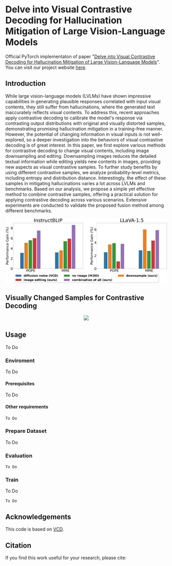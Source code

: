 # Delve into Visual Contrastive Decoding for Hallucination Mitigation of Large Vision-Language Models
Official PyTorch implementaton of paper "[Delve into Visual Contrastive Decoding for Hallucination Mitigation of Large Vision-Language Models](none)".  
You can visit our project website [here](https://yilunlee.github.io/VCD_Analysis/).

## Introduction
While large vision-language models (LVLMs) have shown impressive capabilities in generating plausible responses correlated with input visual contents, they still suffer from hallucinations, where the generated text inaccurately reflects visual contents. To address this, recent approaches apply contrastive decoding to calibrate the model's response via contrasting output distributions with original and visually distorted samples, demonstrating promising hallucination mitigation in a training-free manner. However, the potential of changing information in visual inputs is not well-explored, so a deeper investigation into the behaviors of visual contrastive decoding is of great interest. In this paper, we first explore various methods for contrastive decoding to change visual contents, including image downsampling and editing. Downsampling images reduces the detailed textual information while editing yields new contents in images, providing new aspects as visual contrastive samples. To further study benefits by using different contrastive samples, we analyze probability-level metrics, including entropy and distribution distance. Interestingly, the effect of these samples in mitigating hallucinations varies a lot across LVLMs and benchmarks. Based on our analysis, we propose a simple yet effective method to combine contrastive samples, offering a practical solution for applying contrastive decoding across various scenarios. Extensive experiments are conducted to validate the proposed fusion method among different benchmarks.

<div align="center">
  <img src="fig/teaser.png"/>
</div>

## Visually Changed Samples for Contrastive Decoding
<div align="center">
  <img src="fig/model.png"/>
</div>


## Usage
To Do
### Enviroment
To Do
#### Prerequisites
To Do
#### Other requirements
```
To Do
```

### Prepare Dataset
To Do


### Evaluation
```
To Do 
```

### Train
To Do

```
To Do

```

## Acknowledgements
This code is based on [VCD](https://github.com/DAMO-NLP-SG/VCD).

## Citation
If you find this work useful for your research, please cite:
<!-- ```Bibtex
@inproceedings{lee2021bmvc,
 title = {Learning to Hide Residual for Boosting Image Compression},
 author = {Yi-Lun Lee and Yen-Chung Chen and Min-Yuan Tseng and Yi-Hsuan Tsai and Wei-Chen Chiu},
 booktitle = {British Machine Vision Conference (BMVC)},
 year = {2021}
}
``` -->

